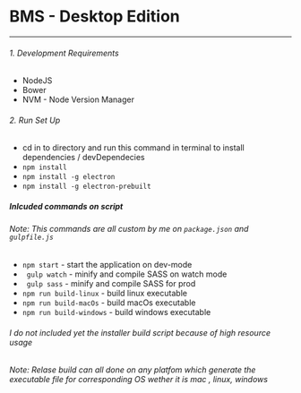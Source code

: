 # BMS - Desktop Edition
------
###### 1. Development Requirements
- NodeJS 
- Bower
- NVM - Node Version Manager

###### 2. Run Set Up
- cd in to directory and  run this command in terminal to install 
  dependencies / devDependecies  
- ``` npm install ```
- ``` npm install -g electron ```
- ``` npm install -g electron-prebuilt ```

#####  Inlcuded commands on script

###### Note: This commands are all custom by me on `package.json` and `gulpfile.js`

- ``` npm start ``` - start the application on  dev-mode
- ``` gulp watch``` - minify and compile SASS on watch mode
- ``` gulp sass```  - minify and compile SASS for prod
- ``` npm run build-linux ``` - build linux executable
- ``` npm run build-macOs ``` - build macOs executable
- ``` npm run build-windows ``` - build windows executable

###### I do not included yet the installer build script because of high resource usage 

###### Note: Relase build can all done on any platfom which generate the executable file for corresponding OS wether it is mac , linux, windows

